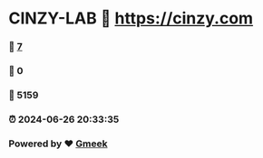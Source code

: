 # CINZY-LAB :link: https://cinzy.com 
### :page_facing_up: [7](https://cinzy.com/tag.html) 
### :speech_balloon: 0 
### :hibiscus: 5159 
### :alarm_clock: 2024-06-26 20:33:35 
### Powered by :heart: [Gmeek](https://github.com/Meekdai/Gmeek)
